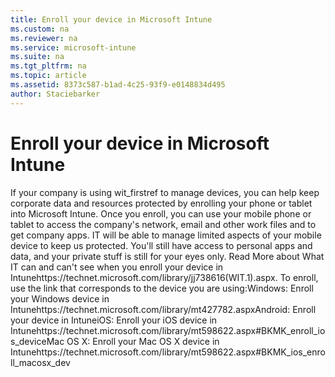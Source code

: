 ```yaml
---
title: Enroll your device in Microsoft Intune
ms.custom: na
ms.reviewer: na
ms.service: microsoft-intune
ms.suite: na
ms.tgt_pltfrm: na
ms.topic: article
ms.assetid: 8373c587-b1ad-4c25-93f9-e0148834d495
author: Staciebarker
---
```

# Enroll your device in Microsoft Intune
<?xml version="1.0" encoding="utf-8"?>
<developerConceptualDocument xmlns="http://ddue.schemas.microsoft.com/authoring/2003/5" xmlns:xlink="http://www.w3.org/1999/xlink" xmlns:xsi="http://www.w3.org/2001/XMLSchema-instance" xsi:schemaLocation="http://ddue.schemas.microsoft.com/authoring/2003/5 http://dduestorage.blob.core.windows.net/ddueschema/developer.xsd">
  <introduction>
    <para>If your company is using <token>wit_firstref</token> to manage devices, you can help keep corporate data and resources protected by enrolling your phone or tablet into Microsoft Intune. Once you enroll, you can use your mobile phone or tablet to access the company's network, email and other work files and to get company apps. IT will be able to manage limited aspects of your mobile device to keep us protected. You'll still have  access to personal apps and data, and  your private stuff is still for your eyes only. Read More about <externalLink><linkText>What IT can and can't see when you enroll your device in Intune</linkText><linkUri>https://technet.microsoft.com/library/jj738616(WIT.1).aspx</linkUri></externalLink>.</para>
  <?xm-insertion_mark_start author="" time="20150619T115111-0500"?>
      <para>To enroll, use the link that corresponds to the device you are using:</para><?xm-insertion_mark_end?><list class="bullet"><listItem><para>Windows: <externalLink><linkText>Enroll your Windows device in Intune</linkText><linkUri>https://technet.microsoft.com/library/mt427782.aspx</linkUri></externalLink></para></listItem><listItem><para>Android: <link xlink:href="465763db-b68d-4392-a5a4-732b5b875c2b#BKMK_andr_enroll_devc"> Enroll your device in Intune</link></para></listItem><listItem><para>iOS: <externalLink><linkText>Enroll your iOS device in Intune</linkText><linkUri>https://technet.microsoft.com/library/mt598622.aspx#BKMK_enroll_ios_device</linkUri></externalLink></para></listItem><listItem><para>Mac OS X: <externalLink><linkText>Enroll your Mac OS X device in Intune</linkText><linkUri>https://technet.microsoft.com/library/mt598622.aspx#BKMK_ios_enroll_macosx_dev</linkUri></externalLink></para></listItem></list></introduction>
  
  <relatedTopics/>
</developerConceptualDocument>
